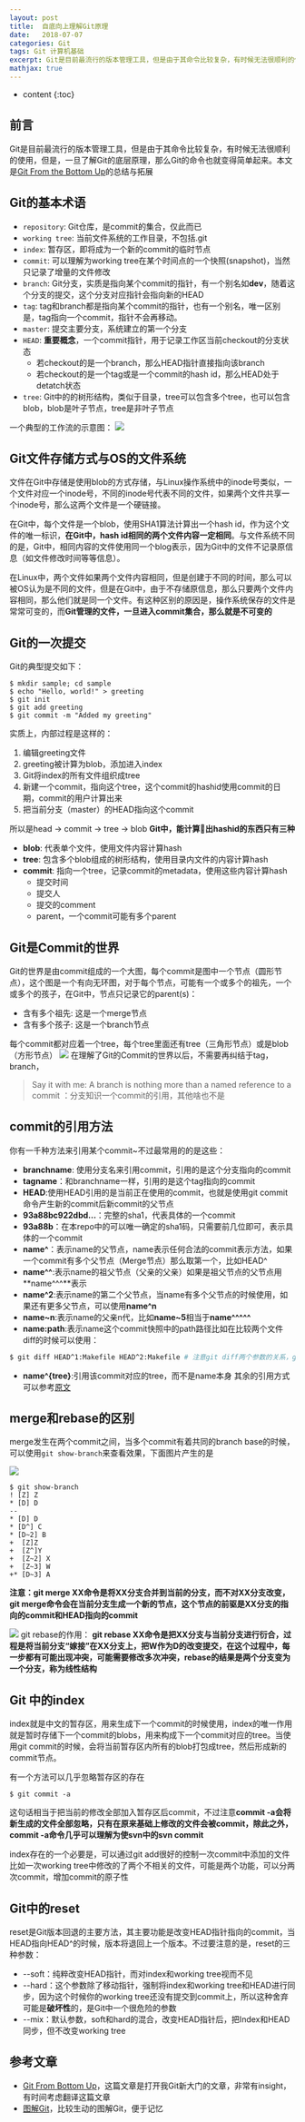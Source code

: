 ```yaml
---
layout: post
title:  自底向上理解Git原理
date:   2018-07-07
categories: Git
tags: Git 计算机基础
excerpt: Git是目前最流行的版本管理工具，但是由于其命令比较复杂，有时候无法很顺利的使用，但是，一旦了解Git的底层原理，那么Git的命令也就变得简单起来。本文是[Git From the Bottom Up](https://jwiegley.github.io/git-from-the-bottom-up/)的总结与拓展
mathjax: true
---
```


* content
{:toc}

## 前言
Git是目前最流行的版本管理工具，但是由于其命令比较复杂，有时候无法很顺利的使用，但是，一旦了解Git的底层原理，那么Git的命令也就变得简单起来。本文是[Git From the Bottom Up](https://jwiegley.github.io/git-from-the-bottom-up/)的总结与拓展

## Git的基本术语
- `repository`: Git仓库，是commit的集合，仅此而已
- `working tree`: 当前文件系统的工作目录，不包括.git
- `index`: 暂存区，即将成为一个新的commit的临时节点
- `commit`: 可以理解为working tree在某个时间点的一个快照(snapshot)，当然只记录了增量的文件修改
- `branch`: Git分支，实质是指向某个commit的指针，有一个别名如**dev**，随着这个分支的提交，这个分支对应指针会指向新的HEAD
- `tag`: tag和branch都是指向某个commit的指针，也有一个别名，唯一区别是，tag指向一个commit，指针不会再移动。
- `master`: 提交主要分支，系统建立的第一个分支
- `HEAD`: **重要概念**，一个commit指针，用于记录工作区当前checkout的分支状态
    - 若checkout的是一个branch，那么HEAD指针直接指向该branch
    - 若checkout的是一个tag或是一个commit的hash id，那么HEAD处于detatch状态
- `tree`: Git中的的树形结构，类似于目录，tree可以包含多个tree，也可以包含blob，blob是叶子节点，tree是非叶子节点

      
一个典型的工作流的示意图：
![](http://oodo7tmt3.bkt.clouddn.com/blog_20180526221244.png)

## Git文件存储方式与OS的文件系统

文件在Git中存储是使用blob的方式存储，与Linux操作系统中的inode号类似，一个文件对应一个inode号，不同的inode号代表不同的文件，如果两个文件共享一个inode号，那么这两个文件是一个硬链接。

在Git中，每个文件是一个blob，使用SHA1算法计算出一个hash id，作为这个文件的唯一标识，**在Git中，hash id相同的两个文件内容一定相同**。与文件系统不同的是，Git中，相同内容的文件使用同一个blog表示，因为Git中的文件不记录原信息（如文件修改时间等等信息）。

在Linux中，两个文件如果两个文件内容相同，但是创建于不同的时间，那么可以被OS认为是不同的文件，但是在Git中，由于不存储原信息，那么只要两个文件内容相同，那么他们就是同一个文件。有这种区别的原因是，操作系统保存的文件是常常可变的，而**Git管理的文件，一旦进入commit集合，那么就是不可变的**
    
## Git的一次提交
Git的典型提交如下：

```
$ mkdir sample; cd sample
$ echo "Hello, world!" > greeting
$ git init
$ git add greeting
$ git commit -m "Added my greeting"
```
实质上，内部过程是这样的：

1. 编辑greeting文件
2. greeting被计算为blob，添加进入index
3. Git将index的所有文件组织成tree
4. 新建一个commit，指向这个tree，这个commit的hashid使用commit的日期，commit的用户计算出来
5. 把当前分支（master）的HEAD指向这个commit

所以是head -> commit -> tree -> blob
**Git中，能计算出hashid的东西只有三种**

- **blob**: 代表单个文件，使用文件内容计算hash
- **tree**: 包含多个blob组成的树形结构，使用目录内文件的内容计算hash
- **commit**: 指向一个tree，记录commit的metadata，使用这些内容计算hash
    - 提交时间
    - 提交人
    - 提交的comment
    - parent，一个commit可能有多个parent

## Git是Commit的世界

Git的世界是由commit组成的一个大图，每个commit是图中一个节点（圆形节点），这个图是一个有向无环图，对于每个节点，可能有一个或多个的祖先，一个或多个的孩子，在Git中，节点只记录它的parent(s)：

- 含有多个祖先: 这是一个merge节点
- 含有多个孩子: 这是一个branch节点

每个commit都对应着一个tree，每个tree里面还有tree（三角形节点）或是blob（方形节点）
 ![](http://oodo7tmt3.bkt.clouddn.com/blog_20180526221308.png)
 在理解了Git的Commit的世界以后，不需要再纠结于tag，branch，

> Say it with me: A branch is nothing more than a named reference to a commit
> ：分支知识一个commit的引用，其他啥也不是

## commit的引用方法

你有一千种方法来引用某个commit~不过最常用的的是这些：

- **branchname**: 使用分支名来引用commit，引用的是这个分支指向的commit
- **tagname**：和branchname一样，引用的是这个tag指向的commit
- **HEAD**:使用HEAD引用的是当前正在使用的commit，也就是使用git commit命令产生新的commit后新commit的父节点
- **93a88bc922dbd...**：完整的sha1，代表具体的一个commit
- **93a88b**：在本repo中的可以唯一确定的sha1码，只需要前几位即可，表示具体的一个commit
- **name^**：表示name的父节点，name表示任何合法的commit表示方法，如果一个commit有多个父节点（Merge节点）那么取第一个，比如HEAD^
- **name^^**:表示name的祖父节点（父亲的父亲）如果是祖父节点的父节点用**name^^^**表示
- **name^2**:表示name的第二个父节点，当name有多个父节点的时候使用，如果还有更多父节点，可以使用**name^n**
- **name~n**:表示name的父亲n代，比如**name~5**相当于**name^^^^^**
- **name:path**:表示name这个commit快照中的path路径比如在比较两个文件diff的时候可以使用：

```bash
$ git diff HEAD^1:Makefile HEAD^2:Makefile # 注意git diff两个参数的关系，git diff old new看变化
```

- **name^{tree}**:引用该commit对应的tree，而不是name本身
  其余的引用方式可以参考[原文](https://jwiegley.github.io/git-from-the-bottom-up/1-Repository/6-a-commit-by-any-other-name.html)

## merge和rebase的区别

 merge发生在两个commit之间，当多个commit有着共同的branch base的时候，可以使用`git show-branch`来查看效果，下面图片产生的是


  ![](http://oodo7tmt3.bkt.clouddn.com/blog_20180526221328.png)

 ```
 $ git show-branch
! [Z] Z
 * [D] D
--
 * [D] D
 * [D^] C
 * [D~2] B
+  [Z]Z
+  [Z^]Y
+  [Z~2] X
+  [Z~3] W
+* [D~3] A
 ```
**注意：git merge XX命令是将XX分支合并到当前的分支，而不对XX分支改变，git merge命令会在当前分支生成一个新的节点，这个节点的前驱是XX分支的指向的commit和HEAD指向的commit**

![](http://oodo7tmt3.bkt.clouddn.com/blog_20180526221336.png)
git rebase的作用：
**git rebase XX命令是把XX分支与当前分支进行衍合，过程是将当前分支“嫁接”在XX分支上，把W作为D的改变提交，在这个过程中，每一步都有可能出现冲突，可能需要修改多次冲突，rebase的结果是两个分支变为一个分支，称为线性结构**

## Git 中的index
index就是中文的暂存区，用来生成下一个commit的时候使用，index的唯一作用就是暂时存储下一个commit的blobs，用来构成下一个commit对应的tree。当使用git commit的时候，会将当前暂存区内所有的blob打包成tree，然后形成新的commit节点。

有一个方法可以几乎忽略暂存区的存在

```shell
$ git commit -a
```

这句话相当于把当前的修改全部加入暂存区后commit，不过注意**commit -a会将新生成的文件全部忽略，只有在原来基础上修改的文件会被commit，除此之外，commit -a命令几乎可以理解为使svn中的svn commit**

index存在的一个必要是，可以通过git add很好的控制一次commit中添加的文件
比如一次working tree中修改的了两个不相关的文件，可能是两个功能，可以分两次commit，增加commit的原子性

## Git中的reset

reset是Git版本回退的主要方法，其主要功能是改变HEAD指针指向的commit，当HEAD指向HEAD^的时候，版本将退回上一个版本。不过要注意的是，reset的三种参数：

- --soft：纯粹改变HEAD指针，而对index和working tree视而不见
- --hard：这个参数除了移动指针，强制将index和working tree和HEAD进行同步，因为这个时候你的working tree还没有提交到commit上，所以这种舍弃可能是**破坏性**的，是Git中一个很危险的参数
- --mix：默认参数，soft和hard的混合，改变HEAD指针后，把Index和HEAD同步，但不改变working tree

## 参考文章
- [Git From Bottom Up](https://jwiegley.github.io/git-from-the-bottom-up/)，这篇文章是打开我Git新大门的文章，非常有insight，有时间考虑翻译这篇文章
- [图解Git](https://marklodato.github.io/visual-git-guide/index-zh-cn.html)，比较生动的图解Git，便于记忆

